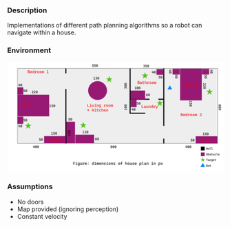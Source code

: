 ### Description
Implementations of different path planning algorithms so a robot can navigate within a house.

### Environment
![plan](plan.png)

### Assumptions
- No doors
- Map provided (ignoring perception)
- Constant velocity